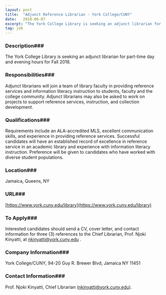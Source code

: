 ```yaml
---
layout: post
title:  "Adjunct Reference Librarian - York College/CUNY"
date:   2018-06-07
excerpt: "The York College Library is seeking an adjunct librarian for part-time day and evening hours for Fall 2018. "
tag: job
---
```


### Description###

The York College Library is seeking an adjunct librarian for part-time day and evening hours for Fall 2018. 


### Responsibilities###

Adjunct librarians will join a team of library faculty in providing reference services and information literacy instruction to students, faculty and the college community.  Adjunct librarians may also be asked to work on projects to support reference services, instruction, and collection development. 


### Qualifications###

Requirements include an ALA-accredited MLS, excellent communication skills, and experience in providing reference services. Successful candidates will have an established record of excellence in reference service in an academic library and experience with information literacy instruction. Preference will be given to candidates who have worked with diverse student populations.




### Location###

Jamaica, Queens, NY


### URL###

[https://www.york.cuny.edu/library](https://www.york.cuny.edu/library)

### To Apply###

Interested candidates should send a CV, cover letter, and contact information for three (3) references to the Chief Librarian, Prof. Njoki Kinyatti, at nkinyatti@york.cuny.edu .


### Company Information###

York College/CUNY, 94-20 Guy R. Brewer Blvd, Jamaica NY 11451


### Contact Information###

Prof. Njoki Kinyatti, Chief Librarian (nkinyatti@york.cuny.edu).

